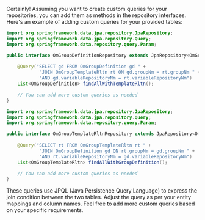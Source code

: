 Certainly! Assuming you want to create custom queries for your repositories, you can add them as methods in the repository interfaces. Here's an example of adding custom queries for your provided tables:

```java
import org.springframework.data.jpa.repository.JpaRepository;
import org.springframework.data.jpa.repository.Query;
import org.springframework.data.repository.query.Param;

public interface OmGroupDefinitionRepository extends JpaRepository<OmGroupDefinition, Long> {
    
    @Query("SELECT gd FROM OmGroupDefinition gd " +
            "JOIN OmGroupTemplateRltn rt ON gd.groupNm = rt.groupNm " +
            "AND gd.variableRepositoryNm = rt.variableRepositoryNm")
    List<OmGroupDefinition> findAllWithTemplateRltn();

    // You can add more custom queries as needed
}
```

```java
import org.springframework.data.jpa.repository.JpaRepository;
import org.springframework.data.jpa.repository.Query;
import org.springframework.data.repository.query.Param;

public interface OmGroupTemplateRltnRepository extends JpaRepository<OmGroupTemplateRltn, Long> {
    
    @Query("SELECT rt FROM OmGroupTemplateRltn rt " +
            "JOIN OmGroupDefinition gd ON rt.groupNm = gd.groupNm " +
            "AND rt.variableRepositoryNm = gd.variableRepositoryNm")
    List<OmGroupTemplateRltn> findAllWithGroupDefinition();

    // You can add more custom queries as needed
}
```

These queries use JPQL (Java Persistence Query Language) to express the join condition between the two tables. Adjust the query as per your entity mappings and column names. Feel free to add more custom queries based on your specific requirements.